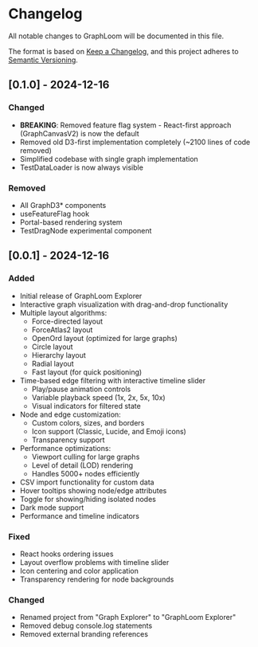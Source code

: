 # Changelog

All notable changes to GraphLoom will be documented in this file.

The format is based on [Keep a Changelog](https://keepachangelog.com/en/1.0.0/),
and this project adheres to [Semantic Versioning](https://semver.org/spec/v2.0.0.html).

## [0.1.0] - 2024-12-16

### Changed
- **BREAKING**: Removed feature flag system - React-first approach (GraphCanvasV2) is now the default
- Removed old D3-first implementation completely (~2100 lines of code removed)
- Simplified codebase with single graph implementation
- TestDataLoader is now always visible

### Removed
- All GraphD3* components
- useFeatureFlag hook
- Portal-based rendering system
- TestDragNode experimental component

## [0.0.1] - 2024-12-16

### Added
- Initial release of GraphLoom Explorer
- Interactive graph visualization with drag-and-drop functionality
- Multiple layout algorithms:
  - Force-directed layout
  - ForceAtlas2 layout
  - OpenOrd layout (optimized for large graphs)
  - Circle layout
  - Hierarchy layout
  - Radial layout
  - Fast layout (for quick positioning)
- Time-based edge filtering with interactive timeline slider
  - Play/pause animation controls
  - Variable playback speed (1x, 2x, 5x, 10x)
  - Visual indicators for filtered state
- Node and edge customization:
  - Custom colors, sizes, and borders
  - Icon support (Classic, Lucide, and Emoji icons)
  - Transparency support
- Performance optimizations:
  - Viewport culling for large graphs
  - Level of detail (LOD) rendering
  - Handles 5000+ nodes efficiently
- CSV import functionality for custom data
- Hover tooltips showing node/edge attributes
- Toggle for showing/hiding isolated nodes
- Dark mode support
- Performance and timeline indicators

### Fixed
- React hooks ordering issues
- Layout overflow problems with timeline slider
- Icon centering and color application
- Transparency rendering for node backgrounds

### Changed
- Renamed project from "Graph Explorer" to "GraphLoom Explorer"
- Removed debug console.log statements
- Removed external branding references